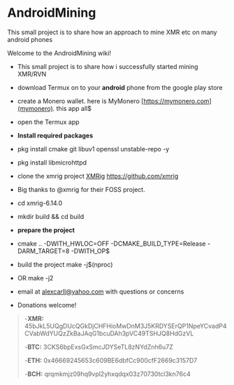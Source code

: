 # AndroidMining
 This small project is to share how  an approach to mine XMR etc on many android phones
 
 Welcome to the AndroidMining wiki!

-  This small project is to share how  i successfully started  mining XMR/RVN 
- download Termux on to your **android** phone from the google play store
- create a Monero wallet. here is MyMonero [https://mymonero.com](mymonero). this app all$
- open the Termux app
- **Install required packages**
- pkg install cmake git libuv1 openssl unstable-repo -y
- pkg install libmicrohttpd

- clone the xmrig project [XMRig](https://github.com/xmrig/xmrig) https://github.com/xmrig
- Big thanks to @xmrig for their FOSS project.
- cd xmrig-6.14.0
-  mkdir build && cd build
- **prepare the project**
- cmake .. -DWITH_HWLOC=OFF -DCMAKE_BUILD_TYPE=Release -DARM_TARGET=8 -DWITH_OP$
- build the project make -j$(nproc)
- OR make -j2 
- email at alexcarll@yahoo.com with questions or concerns
- Donations welcome! 

>
>
>-**XMR:** 45bJkL5UQgDUcQGkDjCHFHioMwDnM3J5KRDYSErQP1NpeYCvadP4CVabWdYUQzZkBaJAqG1bcuDAh3pVC49TSHJQ8HdGzVL
>
>
>-**BTC:** 3CKS6bpExsGxSmcJDYSeTL8zNYdZnh6u7Z
>
>
>-**ETH:** 0x46669245653c609BE6dbfCc900cfF2669c3157D7
>
>
>-**BCH:** qrqmkmjz09hq9vpl2yhxqdqx03z70730tcl3kn76c4

